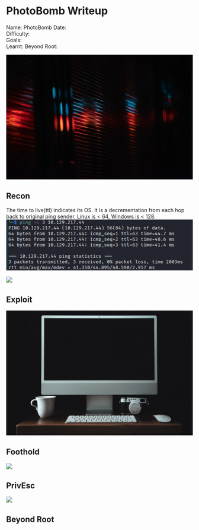 # PhotoBomb Writeup

Name: PhotoBomb
Date:  
Difficulty:  
Goals:  
Learnt:
Beyond Root:

![](photobomb-apostol-unsplash.png)

## Recon

The time to live(ttl) indicates its OS. It is a decrementation from each hop back to original ping sender. Linux is < 64, Windows is < 128.
![ping](Screenshots/ping.png)


![](kevin-charit-XZoaTJTnB9U-unsplash_3000x2000.png)
## Exploit

![](nathaniel-worrell-zK_az6W3xIo-unsplash_3000x2000.png)



## Foothold

![](andrea-de-santis-uCFuP0Gc_MM-unsplash_3000x2000.png)


## PrivEsc

![](mark-mc-neill-4xWHIpY2QcY-unsplash_3000x2000.png)

## Beyond Root


